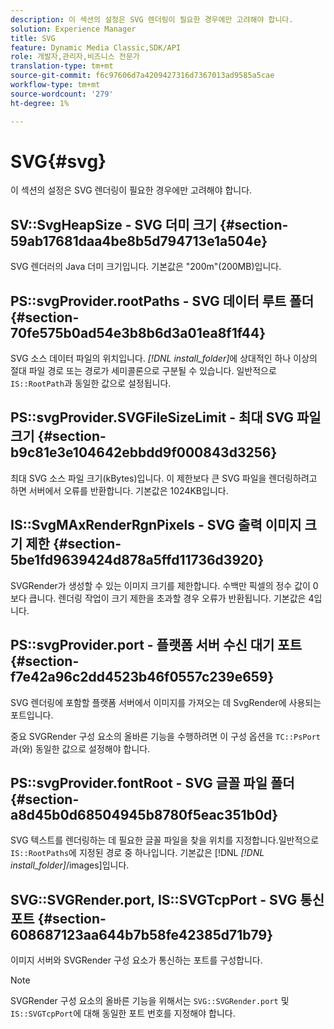 ```yaml
---
description: 이 섹션의 설정은 SVG 렌더링이 필요한 경우에만 고려해야 합니다.
solution: Experience Manager
title: SVG
feature: Dynamic Media Classic,SDK/API
role: 개발자,관리자,비즈니스 전문가
translation-type: tm+mt
source-git-commit: f6c97606d7a4209427316d7367013ad9585a5cae
workflow-type: tm+mt
source-wordcount: '279'
ht-degree: 1%

---
```



# SVG{#svg}

이 섹션의 설정은 SVG 렌더링이 필요한 경우에만 고려해야 합니다.

## SV::SvgHeapSize - SVG 더미 크기 {#section-59ab17681daa4be8b5d794713e1a504e}

SVG 렌더러의 Java 더미 크기입니다. 기본값은 &quot;200m&quot;(200MB)입니다.

## PS::svgProvider.rootPaths - SVG 데이터 루트 폴더 {#section-70fe575b0ad54e3b8b6d3a01ea8f1f44}

SVG 소스 데이터 파일의 위치입니다. *[!DNL install_folder]*&#x200B;에 상대적인 하나 이상의 절대 파일 경로 또는 경로가 세미콜론으로 구분될 수 있습니다. 일반적으로 `IS::RootPath`과 동일한 값으로 설정됩니다.

## PS::svgProvider.SVGFileSizeLimit - 최대 SVG 파일 크기 {#section-b9c81e3e104642ebbdd9f000843d3256}

최대 SVG 소스 파일 크기(kBytes)입니다. 이 제한보다 큰 SVG 파일을 렌더링하려고 하면 서버에서 오류를 반환합니다. 기본값은 1024KB입니다.

## IS::SvgMAxRenderRgnPixels - SVG 출력 이미지 크기 제한 {#section-5be1fd9639424d878a5ffd11736d3920}

SVGRender가 생성할 수 있는 이미지 크기를 제한합니다. 수백만 픽셀의 정수 값이 0보다 큽니다. 렌더링 작업이 크기 제한을 초과할 경우 오류가 반환됩니다. 기본값은 4입니다.

## PS::svgProvider.port - 플랫폼 서버 수신 대기 포트 {#section-f7e42a96c2dd4523b46f0557c239e659}

SVG 렌더링에 포함할 플랫폼 서버에서 이미지를 가져오는 데 SvgRender에 사용되는 포트입니다.

중요 SVGRender 구성 요소의 올바른 기능을 수행하려면 이 구성 옵션을 `TC::PsPort`과(와) 동일한 값으로 설정해야 합니다.

## PS::svgProvider.fontRoot - SVG 글꼴 파일 폴더 {#section-a8d45b0d68504945b8780f5eac351b0d}

SVG 텍스트를 렌더링하는 데 필요한 글꼴 파일을 찾을 위치를 지정합니다.일반적으로 `IS::RootPaths`에 지정된 경로 중 하나입니다. 기본값은 [!DNL *[!DNL install_folder]*/images]입니다.

## SVG::SVGRender.port, IS::SVGTcpPort - SVG 통신 포트 {#section-608687123aa644b7b58fe42385d71b79}

이미지 서버와 SVGRender 구성 요소가 통신하는 포트를 구성합니다.

>[!NOTE]
>
>SVGRender 구성 요소의 올바른 기능을 위해서는 `SVG::SVGRender.port` 및 `IS::SVGTcpPort`에 대해 동일한 포트 번호를 지정해야 합니다.

